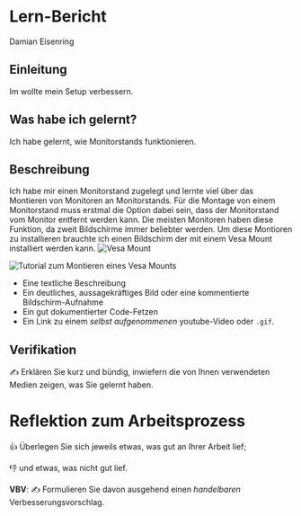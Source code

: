 # Lern-Bericht
Damian Eisenring

## Einleitung 

Im wollte mein Setup verbessern.

## Was habe ich gelernt?

Ich habe gelernt, wie Monitorstands funktionieren.

## Beschreibung

Ich habe mir einen Monitorstand zugelegt und lernte viel über das Montieren von Monitoren an Monitorstands. 
Für die Montage von einem Monitorstand muss erstmal die Option dabei sein, dass der Monitorstand vom Monitor entfernt werden kann. Die meisten Monitoren haben diese Funktion, da zweit Bildschirme immer beliebter werden. Um diese Montioren zu installieren brauchte ich einen Bildschirm der mit einem Vesa Mount installiert werden kann. 
![Vesa Mount](https://target.scene7.com/is/image/Target/GUEST_3d1738f1-d461-4393-976b-07d97f7d1f05?wid=488&hei=488&fmt=pjpeg)

![Tutorial zum Montieren eines Vesa Mounts](https://www.youtube.com/watch?v=-HG7zb1bTUI&t=333s)

* Eine textliche Beschreibung
* Ein deutliches, aussagekräftiges Bild oder eine kommentierte Bildschirm-Aufnahme
* Ein gut dokumentierter Code-Fetzen
* Ein Link zu einem *selbst aufgenommenen* youtube-Video oder `.gif`.

## Verifikation

✍️ Erklären Sie kurz und bündig, inwiefern die von Ihnen verwendeten Medien zeigen, was Sie gelernt haben.

# Reflektion zum Arbeitsprozess

👍 Überlegen Sie sich jeweils etwas, was gut an Ihrer Arbeit lief; 

👎 und etwas, was nicht gut lief.

**VBV**: ✍️ Formulieren Sie davon ausgehend einen *handelbaren* Verbesserungsvorschlag.
